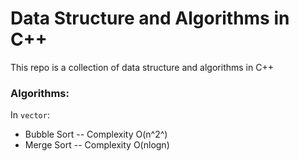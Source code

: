 # Data Structure and Algorithms in C++
This repo is a collection of data structure and algorithms in C++
### Algorithms:
In `vector`:   

* Bubble Sort -- Complexity O(n^2^)
* Merge Sort -- Complexity O(nlogn)